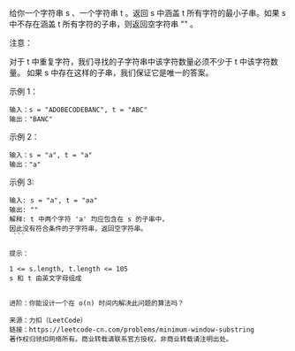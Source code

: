 给你一个字符串 s 、一个字符串 t 。返回 s 中涵盖 t 所有字符的最小子串。如果 s 中不存在涵盖 t 所有字符的子串，则返回空字符串 "" 。

注意：

对于 t 中重复字符，我们寻找的子字符串中该字符数量必须不少于 t 中该字符数量。
如果 s 中存在这样的子串，我们保证它是唯一的答案。

示例 1：

```
输入：s = "ADOBECODEBANC", t = "ABC"
输出："BANC"
```

示例 2：

```
输入：s = "a", t = "a"
输出："a"
```

示例 3:

````
输入: s = "a", t = "aa"
输出: ""
解释: t 中两个字符 'a' 均应包含在 s 的子串中，
因此没有符合条件的子字符串，返回空字符串。
 ```

提示：

1 <= s.length, t.length <= 105
s 和 t 由英文字母组成
 

进阶：你能设计一个在 o(n) 时间内解决此问题的算法吗？

来源：力扣（LeetCode）
链接：https://leetcode-cn.com/problems/minimum-window-substring
著作权归领扣网络所有。商业转载请联系官方授权，非商业转载请注明出处。
````
